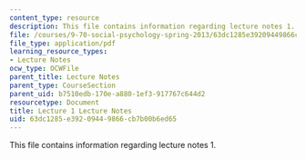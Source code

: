 ```yaml
---
content_type: resource
description: This file contains information regarding lecture notes 1.
file: /courses/9-70-social-psychology-spring-2013/63dc1285e39209449866cb7b00b6ed65_MIT9_70S13_Lect1.pdf
file_type: application/pdf
learning_resource_types:
- Lecture Notes
ocw_type: OCWFile
parent_title: Lecture Notes
parent_type: CourseSection
parent_uid: b7510edb-170e-a880-1ef3-917767c644d2
resourcetype: Document
title: Lecture 1 Lecture Notes
uid: 63dc1285-e392-0944-9866-cb7b00b6ed65
---
```

This file contains information regarding lecture notes 1.